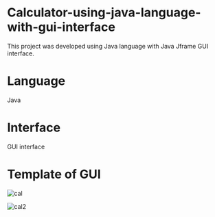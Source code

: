 # Calculator-using-java-language-with-gui-interface
This project was developed using Java language with Java Jframe GUI interface.
# Language
Java
# Interface
GUI interface
# Template of GUI
![cal](https://user-images.githubusercontent.com/77319741/133031165-e5033c9f-feab-4aac-86c4-ac815efe3b29.JPG)

![cal2](https://user-images.githubusercontent.com/77319741/133031167-82762eaa-b42e-4375-b6fa-d9f6151107ed.JPG)

